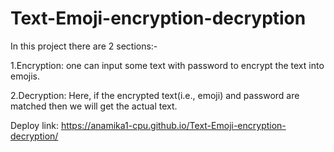 # Text-Emoji-encryption-decryption
In this project there are 2 sections:-

1.Encryption:
one can input some text with password
to encrypt the text into emojis.

2.Decryption:
Here, if the encrypted text(i.e., emoji) and
password are matched then we will get the
actual text.

Deploy link:
https://anamika1-cpu.github.io/Text-Emoji-encryption-decryption/
